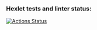 ### Hexlet tests and linter status:
[![Actions Status](https://github.com/oticko/python-project-lvl1/workflows/hexlet-check/badge.svg)](https://github.com/oticko/python-project-lvl1/actions)